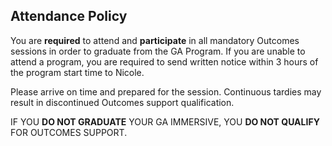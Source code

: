 ## Attendance Policy

You are **required** to attend and **participate** in all mandatory Outcomes sessions in order to graduate from the GA Program. If you are unable to attend a program, you are required to send written notice within 3 hours of the program start time to Nicole.   

Please arrive on time and prepared for the session. Continuous tardies may result in discontinued Outcomes support qualification. 

IF YOU **DO NOT GRADUATE** YOUR GA IMMERSIVE, YOU **DO NOT QUALIFY** FOR OUTCOMES SUPPORT.

